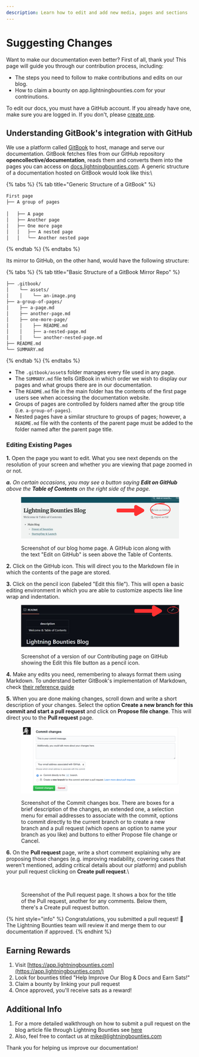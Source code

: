 ```yaml
---
description: Learn how to edit and add new media, pages and sections
---
```


# Suggesting Changes

Want to make our documentation even better? First of all, thank you! This page will guide you through our contribution process, including:

* The steps you need to follow to make contributions and edits on our blog.&#x20;
* How to claim a bounty on app.lightningbounties.com for your contrinutions.&#x20;

To edit our docs, you must have a GitHub account. If you already have one, make sure you are logged in. If you don't, please [create one](https://github.com/join).

## Understanding GitBook's integration with GitHub <a href="#understanding-gitbooks-integration-with-github" id="understanding-gitbooks-integration-with-github"></a>

We use a platform called [GitBook](https://www.gitbook.com/) to host, manage and serve our documentation. GitBook fetches files from our GitHub repository **opencollective/documentation**, reads them and converts them into the pages you can access on [docs.lightningbounties.com](https://docs.lightningbounties.com). A generic structure of a documentation hosted on GitBook would look like this:\


{% tabs %}
{% tab title="Generic Structure of a  GitBook" %}
```markup
First page
├── A group of pages

│   ├── A page
│   ├── Another page
│   ├── One more page
│   │   ├── A nested page
│   │   └── Another nested page
```
{% endtab %}
{% endtabs %}

Its mirror to GitHub, on the other hand, would have the following structure:

{% tabs %}
{% tab title="Basic Structure of a GitBook Mirror Repo" %}
```markup
├── .gitbook/
│    └── assets/
│    │    └── an-image.png
├── a-group-of-pages/
│    ├── a-page.md
│    ├── another-page.md
│    ├── one-more-page/
│    │    ├── README.md
│    │    ├── a-nested-page.md
│    │    └── another-nested-page.md
├── README.md
└── SUMMARY.md
```
{% endtab %}
{% endtabs %}

* The `.gitbook/asset`s folder manages every file used in any page.&#x20;
* The `SUMMARY.md` file tells GitBook in which order we wish to display our pages and what groups there are in our documentation.
* The `README.md` file in the main folder has the contents of the first page users see when accessing the documentation website.
* Groups of pages are controlled by folders named after the group title (i.e. `a-group-of-pages`).
* Nested pages have a similar structure to groups of pages; however, a `README.md` file with the contents of the parent page must be added to the folder named after the parent page title.

### Editing Existing Pages <a href="#editing-existing-pages" id="editing-existing-pages"></a>

**1.** Open the page you want to edit. What you see next depends on the resolution of your screen and whether you are viewing that page zoomed in or not.

_**a.** On certain occasions, you may see a button saying **Edit on GitHub** above the **Table of Contents** on the right side of the page._

<figure><img src="../../../.gitbook/assets/editOnGitHub.png" alt=""><figcaption><p>Screenshot of our blog home page. A GitHub icon along with the text "Edit on GitHub" is seen above the Table of Contents.</p></figcaption></figure>

**2.** Click on the GitHub icon. This will direct you to the Markdown file in which the contents of the page are stored.

**3.** Click on the pencil icon (labeled "Edit this file"). This will open a basic editing environment in which you are able to customize aspects like line wrap and indentation.

<figure><img src="../../../.gitbook/assets/editOnGitHub2.png" alt=""><figcaption><p>Screenshot of a version of our Contributing page on GitHub showing the Edit this file button as a pencil icon.</p></figcaption></figure>

**4.** Make any edits you need, remembering to always format them using Markdown. To understand better GitBook's implementation of Markdown, check [their reference guide](https://docs.gitbook.com/content-editing/markdown)

**5.** When you are done making changes, scroll down and write a short description of your changes. Select the option **Create a new branch for this commit and start a pull request** and click on **Propose file change**. This will direct you to the **Pull request** page.

<figure><img src="../../../.gitbook/assets/image (41).png" alt=""><figcaption><p>Screenshot of the Commit changes box. There are boxes for a brief description of the changes, an extended one, a selection menu for email addresses to associate with the commit, options to commit directly to the current branch or to create a new branch and a pull request (which opens an option to name your branch as you like) and buttons to either Propose file change or Cancel.</p></figcaption></figure>

**6.** On the **Pull request** page, write a short comment explaining why are proposing those changes (e.g. improving readability, covering cases that weren't mentioned, adding critical details about our platform) and publish your pull request clicking on **Create pull request**.\


<figure><img src="../../../.gitbook/assets/image.avif" alt=""><figcaption><p>Screenshot of the Pull request page. It shows a box for the title of the Pull request, another for any comments. Below them, there's a Create pull request button.</p></figcaption></figure>

{% hint style="info" %}
Congratulations, you submitted a pull request! 🎉 The Lightning Bounties team will review it and merge them to our documentation if approved.
{% endhint %}



## Earning Rewards

1. Visit [https://app.lightningbounties.com](https://app.lightningbounties.com/)
2. Look for bounties titled "Help Improve Our Blog & Docs and Earn Sats!"
3. Claim a bounty by linking your pull request
4. Once approved, you'll receive sats as a reward!

## Additional Info

1. For a more detailed walkthrough on how to submit a pull request on the blog article file through Lightning Bounties see [here](https://docs.lightningbounties.com/docs/solve-a-bounty/working-on-the-bounty)
2. Also, feel free to contact us at [mike@lightningbounties.com](mailto:mike@lightningbounties.com)

Thank you for helping us improve our documentation!
